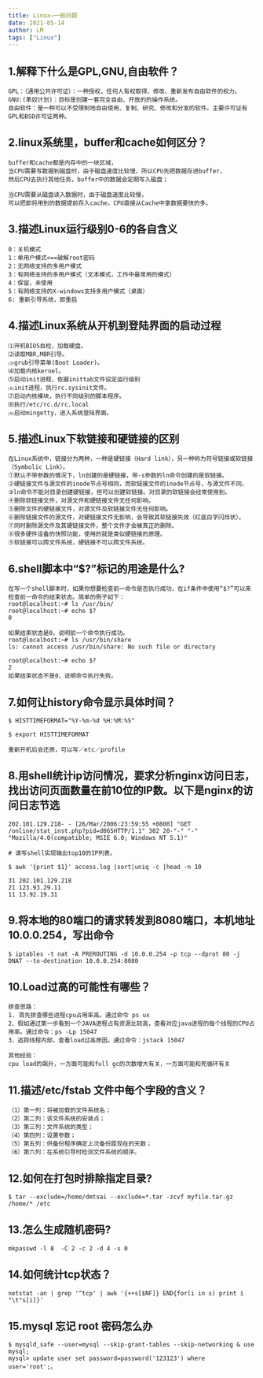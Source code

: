 ```yaml
---
title: Linux—一般问题
date: 2021-05-14
author: LM
tags: ["Linux"]
---
```


## 1.解释下什么是GPL,GNU,自由软件？

```
GPL：（通用公共许可证）：一种授权，任何人有权取得、修改、重新发布自由软件的权力。
GNU:(革奴计划)：目标是创建一套完全自由、开放的的操作系统。
自由软件：是一种可以不受限制地自由使用、复制、研究、修改和分发的软件。主要许可证有GPL和BSD许可证两种。
```

## 2.linux系统里，buffer和cache如何区分？

```
buffer和cache都是内存中的一块区域，
当CPU需要写数据到磁盘时，由于磁盘速度比较慢，所以CPU先把数据存进buffer，
然后CPU去执行其他任务，buffer中的数据会定期写入磁盘；

当CPU需要从磁盘读入数据时，由于磁盘速度比较慢，
可以把即将用到的数据提前存入cache，CPU直接从Cache中拿数据要快的多。
```

## 3.描述Linux运行级别0-6的各自含义

```
0：关机模式
1：单用户模式<==破解root密码
2：无网络支持的多用户模式
3：有网络支持的多用户模式（文本模式，工作中最常用的模式）
4：保留，未使用
5：有网络支持的X-windows支持多用户模式（桌面）
6: 重新引导系统，即重启
```

## 4.描述Linux系统从开机到登陆界面的启动过程

```
⑴开机BIOS自检，加载硬盘。
⑵读取MBR,MBR引导。
⑶grub引导菜单(Boot Loader)。
⑷加载内核kernel。
⑸启动init进程，依据inittab文件设定运行级别
⑹init进程，执行rc.sysinit文件。
⑺启动内核模块，执行不同级别的脚本程序。
⑻执行/etc/rc.d/rc.local
⑼启动mingetty，进入系统登陆界面。
```

## 5.描述Linux下软链接和硬链接的区别

```
在Linux系统中，链接分为两种，一种是硬链接（Hard link），另一种称为符号链接或软链接（Symbolic Link）。
①默认不带参数的情况下，ln创建的是硬链接，带-s参数的ln命令创建的是软链接。
②硬链接文件与源文件的inode节点号相同，而软链接文件的inode节点号，与源文件不同，
③ln命令不能对目录创建硬链接，但可以创建软链接。对目录的软链接会经常使用到。
④删除软链接文件，对源文件和硬链接文件无任何影响。
⑤删除文件的硬链接文件，对源文件及软链接文件无任何影响。
⑥删除链接文件的源文件，对硬链接文件无影响，会导致其软链接失效（红底白字闪烁状）。
⑦同时删除源文件及其硬链接文件，整个文件才会被真正的删除。
⑧很多硬件设备的快照功能，使用的就是类似硬链接的原理。
⑨软链接可以跨文件系统，硬链接不可以跨文件系统。
```

## 6.shell脚本中“$?”标记的用途是什么?

```
在写一个shell脚本时，如果你想要检查前一命令是否执行成功，在if条件中使用“$?”可以来检查前一命令的结束状态。简单的例子如下：
root@localhost:~# ls /usr/bin/
root@localhost:~# echo $?
0

如果结束状态是0，说明前一个命令执行成功。
root@localhost:~# ls /usr/bin/share
ls: cannot access /usr/bin/share: No such file or directory

root@localhost:~# echo $?
2
如果结束状态不是0，说明命令执行失败。
```

## 7.如何让history命令显示具体时间？

```
$ HISTTIMEFORMAT="%Y-%m-%d %H:%M:%S"

$ export HISTTIMEFORMAT

重新开机后会还原，可以写／etc／profile
```

## 8.用shell统计ip访问情况，要求分析nginx访问日志，找出访问页面数量在前10位的IP数。以下是nginx的访问日志节选

```
202.101.129.218- - [26/Mar/2006:23:59:55 +0800] "GET /online/stat_inst.php?pid=d065HTTP/1.1" 302 20-"-" "-" "Mozilla/4.0(compatible; MSIE 6.0; Windows NT 5.1)"

# 请写shell实现输出top10的IP列表。

$ awk '{print $1}' access.log |sort|uniq -c |head -n 10

31 202.101.129.218
21 123.93.29.11
11 13.92.19.31
```

## 9.将本地的80端口的请求转发到8080端口，本机地址10.0.0.254，写出命令

```
$ iptables -t nat -A PREROUTING -d 10.0.0.254 -p tcp --dprot 80 -j DNAT --to-destination 10.0.0.254:8080
```

## 10.Load过高的可能性有哪些？

```
排查思路：
1. 首先排查哪些进程cpu占用率高。通过命令 ps ux
2、假如通过第一步看到一个JAVA进程占有资源比较高，查看对应java进程的每个线程的CPU占用率。通过命令：ps -Lp 15047
3、追踪线程内部，查看load过高原因。通过命令：jstack 15047

其他经验：
cpu load的飙升，一方面可能和full gc的次数增大有关，一方面可能和死循环有关
```

## 11.描述/etc/fstab 文件中每个字段的含义？

```
（1）第一列：将被加载的文件系统名；
（2）第二列：该文件系统的安装点；
（3）第三列：文件系统的类型；
（4）第四列：设置参数；
（5）第五列：供备份程序确定上次备份距现在的天数；
（6）第六列：在系统引导时检测文件系统的顺序。
```

## 12.如何在打包时排除指定目录?

```
$ tar --exclude=/home/dmtsai --exclude=*.tar -zcvf myfile.tar.gz /home/* /etc
```

## 13.怎么生成随机密码?

```
mkpasswd -l 8  -C 2 -c 2 -d 4 -s 0
```

## 14.如何统计tcp状态？

```
netstat -an | grep '^tcp' | awk '{++s[$NF]} END{for(i in s) print i "\t"s[i]}'
```

## 15.mysql 忘记 root 密码怎么办

```
$ mysqld_safe --user=mysql --skip-grant-tables --skip-networking & use mysql;
mysql> update user set password=password('123123') where user='root';。
```
